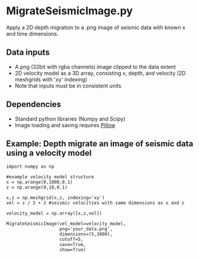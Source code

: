 # MigrateSeismicImage.py
Apply a 2D depth migration to a .png image of seismic data with known x and time dimensions.

## Data inputs
- A png (32bit with rgba channels) image clipped to the data extent
- 2D velocity model as a 3D array, consisting x, depth, and velocity (2D meshgrids with 'xy' indexing)
- Note that inputs must be in consistent units

## Dependencies
- Standard python libraries (Numpy and Scipy)
- Image loading and saving requires [Pillow](https://pillow.readthedocs.io/en/stable/)
## Example: Depth migrate an image of seismic data using a velocity model
```
import numpy as np

#example velocity model structure 
x = np.arange(0,1000,0.1)
z = np.arange(0,10,0.1)

x,z = np.meshgrid(x,z, indexing='xy')
vel = z / 2 + 2 #seismic velocities with same dimensions as x and z

velocity_model = np.array([x,z,vel])

MigrateSeismicImage(vel_model=velocity_model,
                    png='your_data.png',
                    dimensions=(5,1000),
                    cutoff=5,
                    save=True,
                    show=True)
```
